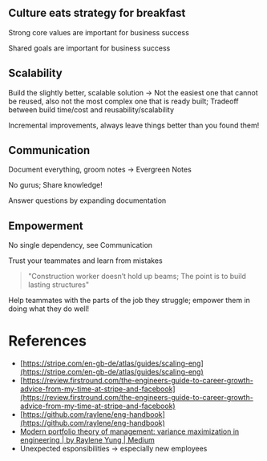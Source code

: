 ## Culture eats strategy for breakfast

Strong core values are important for business success

Shared goals are important for business success

## Scalability

Build the slightly better, scalable solution -> Not the easiest one that cannot be reused, also not the most complex one that is ready built; Tradeoff between build time/cost and reusability/scalability

Incremental improvements, always leave things better than you found them!

## Communication

Document everything, groom notes -> Evergreen Notes

No gurus; Share knowledge!

Answer questions by expanding documentation

## Empowerment

No single dependency, see Communication

Trust your teammates and learn from mistakes

> "Construction worker doesn’t hold up beams; The point is to build lasting structures"

Help teammates with the parts of the job they struggle; empower them in doing what they do well!

# References

- [https://stripe.com/en-gb-de/atlas/guides/scaling-eng](https://stripe.com/en-gb-de/atlas/guides/scaling-eng)
- [https://review.firstround.com/the-engineers-guide-to-career-growth-advice-from-my-time-at-stripe-and-facebook](https://review.firstround.com/the-engineers-guide-to-career-growth-advice-from-my-time-at-stripe-and-facebook)
- [https://github.com/raylene/eng-handbook](https://github.com/raylene/eng-handbook)
- [Modern portfolio theory of management: variance maximization in engineering | by Raylene Yung | Medium](https://medium.com/@emdashry/modern-portfolio-theory-for-management-variance-maximization-in-engineering-7dde7269e8a4)
- Unexpected esponsibilities -> especially new employees



